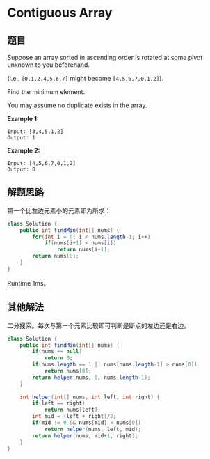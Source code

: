 # Contiguous Array

## 题目

Suppose an array sorted in ascending order is rotated at some pivot unknown to you beforehand.

(i.e.,  `[0,1,2,4,5,6,7]` might become  `[4,5,6,7,0,1,2]`).

Find the minimum element.

You may assume no duplicate exists in the array.

**Example 1:**

```
Input: [3,4,5,1,2] 
Output: 1
```

**Example 2:**

```
Input: [4,5,6,7,0,1,2]
Output: 0
```

## 解题思路

第一个比左边元素小的元素即为所求：

```java
class Solution {
    public int findMin(int[] nums) {
        for(int i = 0; i < nums.length-1; i++) 
            if(nums[i+1] < nums[i])
                return nums[i+1];
        return nums[0];
    }
}
```

Runtime 1ms。

## 其他解法

二分搜索。每次与第一个元素比较即可判断是断点的左边还是右边。

```java
class Solution {
    public int findMin(int[] nums) {
        if(nums == null)
            return 0;
        if(nums.length == 1 || nums[nums.length-1] > nums[0])
            return nums[0];
        return helper(nums, 0, nums.length-1);
    }
    
    int helper(int[] nums, int left, int right) {
        if(left == right)
            return nums[left];
        int mid = (left + right)/2;
        if(mid != 0 && nums[mid] < nums[0])
            return helper(nums, left, mid);
        return helper(nums, mid+1, right);
    }
}
```